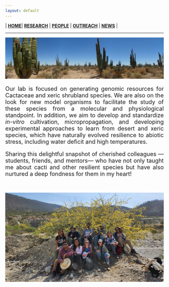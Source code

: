 ```yaml
---
layout: default
---
```


| [**HOME**](./index.html)| [**RESEARCH**](./research.html)       | [**PEOPLE**](./members.html)          |  [**OUTREACH**](./outreach.html) |  [**NEWS**](./news.html) |

* * *

![Pachycereus pringlei](./images/sonora.jpg)
<br>

<div style="text-align: justify"><p style="font-size: 18px">
Our lab is focused on generating genomic resources for Cactaceae and xeric shrubland species. We are also on the look for new model organisms to facilitate the study of these species from a molecular and physiological standpoint. In addition, we aim to develop and standardize <i>in-vitro</i> cultivation, micropropagation, and developing experimental approaches to learn from desert and xeric species, which have naturally evolved resilience to abiotic stress, including water deficit and high temperatures.</p>

<p style="font-size: 18px">Sharing this delightful snapshot of cherished colleagues —students, friends, and mentors— who have not only taught me about cacti and other resilient species but have also nurtured a deep fondness for them in my heart! </p>
</div>
<br>

![Pachycereus pringlei](/images/group.png)

